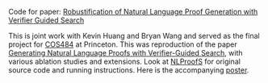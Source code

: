 Code for paper: [Robustification of Natural Language Proof Generation with Verifier Guided Search](https://drive.google.com/file/d/1vUduEdXeKTVX9_o775FHuJebeeyBRM8U/view)

This is joint work with Kevin Huang and Bryan Wang and served as the final project for [COS484](https://princeton-nlp.github.io/cos484/) at Princeton. This was reproduction of the paper [Generating Natural Language Proofs with Verifier-Guided Search](https://arxiv.org/abs/2205.12443), with various ablation studies and extensions. Look at [NLProofS](https://github.com/princeton-nlp/NLProofS) for original source code and running instructions. Here is the accompanying [poster](https://drive.google.com/file/d/1G18xBA-CVPlS40JX_WzNwH1-BkJ16fmh/view?usp=sharing).
